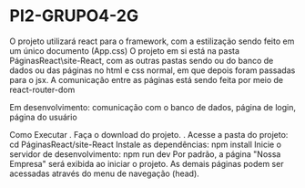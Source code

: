 # PI2-GRUPO4-2G
O projeto utilizará react para o framework, com a estilização sendo feito em um único documento (App.css)
O projeto em si está na pasta PáginasReact\site-React, com as outras pastas sendo ou do banco de dados ou das páginas no html e css normal,
    em que depois foram passadas para o jsx.
A comunicação entre as páginas está sendo feita por meio de react-router-dom

Em desenvolvimento: comunicação com o banco de dados, página de login, página do usuário

 Como Executar
. Faça o download do projeto.
. Acesse a pasta do projeto: cd PáginasReact/site-React
Instale as dependências: npm install
Inicie o servidor de desenvolvimento: npm run dev
Por padrão, a página "Nossa Empresa" será exibida ao iniciar o projeto. As demais páginas podem ser acessadas através do menu de navegação (head).